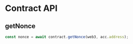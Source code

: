 # Contract API

## getNonce
```typescript
const nonce = await contract.getNonce(web3, acc.address);
```
